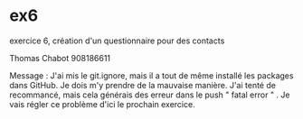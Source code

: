 ex6
===

exercice 6, création d'un questionnaire pour des contacts


Thomas Chabot
908186611


Message : J'ai mis le git.ignore, mais il a tout de même installé 
les packages dans GitHub. Je dois m'y prendre de la mauvaise manière. J'ai tenté de recommancé,
mais cela générais des erreur dans le push " fatal error " . Je vais régler ce problème d'ici le 
prochain exercice.



